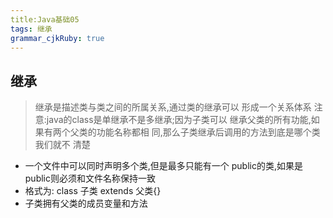 ```yaml
---
title:Java基础05 
tags: 继承
grammar_cjkRuby: true
---
```

## 继承
>继承是描述类与类之间的所属关系,通过类的继承可以
形成一个关系体系
注意:java的class是单继承不是多继承;因为子类可以
继承父类的所有功能,如果有两个父类的功能名称都相
同,那么子类继承后调用的方法到底是哪个类我们就不
清楚
- 一个文件中可以同时声明多个类,但是最多只能有一个
public的类,如果是public则必须和文件名称保持一致
- 格式为: class 子类 extends 父类{}
- 子类拥有父类的成员变量和方法